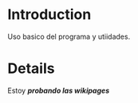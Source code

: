 # Introduction #

Uso basico del programa y utiidades.


# Details #
Estoy _**probando las wikipages**_